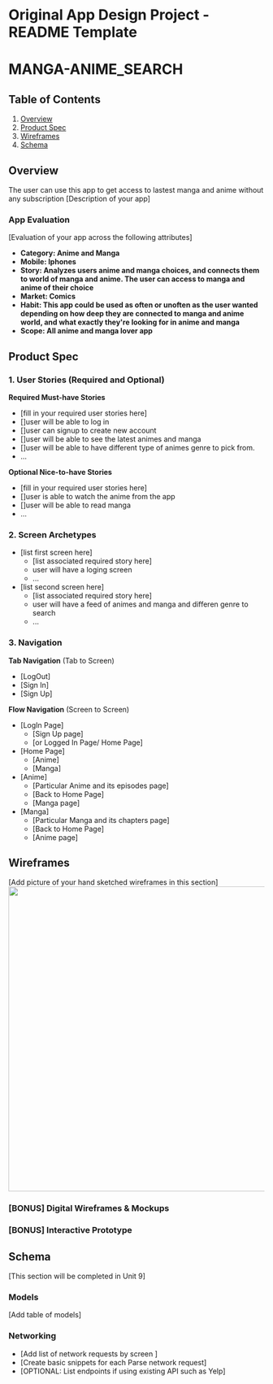 Original App Design Project - README Template
===

# MANGA-ANIME_SEARCH

## Table of Contents
1. [Overview](#Overview)
1. [Product Spec](#Product-Spec)
1. [Wireframes](#Wireframes)
2. [Schema](#Schema)

## Overview
The user can use this app to get access to lastest manga and anime without any subscription
[Description of your app]

### App Evaluation
[Evaluation of your app across the following attributes]
- **Category: Anime and Manga**
- **Mobile: Iphones**
- **Story: Analyzes users anime and manga choices, and connects them to world of manga and anime. The user can access to manga and anime of their choice**
- **Market: Comics**
- **Habit: This app could be used as often or unoften as the user wanted depending on how deep they are connected to manga and anime world, and what exactly they're looking for in anime and manga**
- **Scope: All anime and manga lover app**

## Product Spec

### 1. User Stories (Required and Optional)

**Required Must-have Stories**

* [fill in your required user stories here]
* []user will be able to log in
* []user can signup to create new account
* []user will be able to see the latest animes and manga
* []user will be able to have different type of animes genre to pick from. 
* ...

**Optional Nice-to-have Stories**

* [fill in your required user stories here]
* []user is able to watch the anime from the app
* []user will be able to read manga
* ...

### 2. Screen Archetypes

* [list first screen here]
   * [list associated required story here]
   * user will have a loging screen
   * ...
* [list second screen here]
   * [list associated required story here]
   * user will have a feed of animes and manga and differen genre to search
   * ...

### 3. Navigation

**Tab Navigation** (Tab to Screen)

* [LogOut] 
* [Sign In]
* [Sign Up]

**Flow Navigation** (Screen to Screen)

* [LogIn Page]
   * [Sign Up page]
   * [or Logged In Page/ Home Page]
* [Home Page]
   * [Anime]
   * [Manga]
* [Anime]
   * [Particular Anime and its episodes page]
   * [Back to Home Page]
   * [Manga page]
* [Manga]
   * [Particular Manga and its chapters page]
   * [Back to Home Page]
   * [Anime page]

## Wireframes
[Add picture of your hand sketched wireframes in this section]
<img src="YOUR_WIREFRAME_IMAGE_URL" width=600>

### [BONUS] Digital Wireframes & Mockups

### [BONUS] Interactive Prototype

## Schema 
[This section will be completed in Unit 9]
### Models
[Add table of models]
### Networking
- [Add list of network requests by screen ]
- [Create basic snippets for each Parse network request]
- [OPTIONAL: List endpoints if using existing API such as Yelp]
